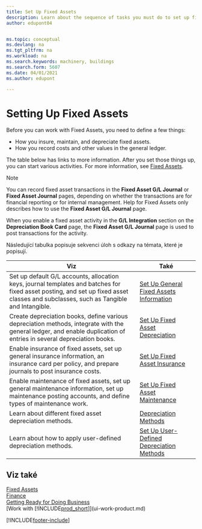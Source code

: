 ```yaml
---
title: Set Up Fixed Assets
description: Learn about the sequence of tasks you must do to set up fixed assets, such as machinery or buildings.
author: edupont04


ms.topic: conceptual
ms.devlang: na
ms.tgt_pltfrm: na
ms.workload: na
ms.search.keywords: machinery, buildings
ms.search.form: 5607
ms.date: 04/01/2021
ms.author: edupont

---
```

# Setting Up Fixed Assets
Before you can work with Fixed Assets, you need to define a few things:

* How you insure, maintain, and depreciate fixed assets.
* How you record costs and other values in the general ledger.

The table below has links to more information. After you set those things up, you can start various activities. For more information, see [Fixed Assets](fa-manage.md).

> [!NOTE]  
> You can record fixed asset transactions in the **Fixed Asset G/L Journal** or **Fixed Asset Journal** pages, depending on whether the transactions are for financial reporting or for internal management. Help for Fixed Assets only describes how to use the **Fixed Asset G/L Journal** page.

When you enable a fixed asset activity in the **G/L Integration** section on the **Depreciation Book Card** page, the **Fixed Asset G/L Journal** page is used to post transactions for the activity.

Následující tabulka popisuje sekvenci úloh s odkazy na témata, které je popisují.

| Viz | Také |
| --- | --- |
| Set up default G/L accounts, allocation keys, journal templates and batches for fixed asset posting, and set up fixed asset classes and subclasses, such as Tangible and Intangible. | [Set Up General Fixed Assets Information](fa-how-setup-general.md) |
| Create depreciation books, define various depreciation methods, integrate with the general ledger, and enable duplication of entries in several depreciation books. | [Set Up Fixed Asset Depreciation](fa-how-setup-depreciation.md) |
| Enable insurance of fixed assets, set up general insurance information, an insurance card per policy, and prepare journals to post insurance costs. | [Set Up Fixed Asset Insurance](fa-how-setup-insurance.md) |
| Enable maintenance of fixed assets, set up general maintenance information, set up maintenance posting accounts, and define types of maintenance work. | [Set Up Fixed Asset Maintenance](fa-how-setup-maintenance.md) |
| Learn about different fixed asset depreciation methods. | [Depreciation Methods](fa-depreciation-methods.md) |
| Learn about how to apply user-defined depreciation methods. | [Set Up User-Defined Depreciation Methods](fa-how-setup-user-defined-depreciation-method.md) |


## Viz také
[Fixed Assets](fa-manage.md)  
[Finance](finance.md)  
[Getting Ready for Doing Business](ui-get-ready-business.md)  
[Work with [!INCLUDE[prod_short](includes/prod_short.md)]](ui-work-product.md)


[!INCLUDE[footer-include](includes/footer-banner.md)]
